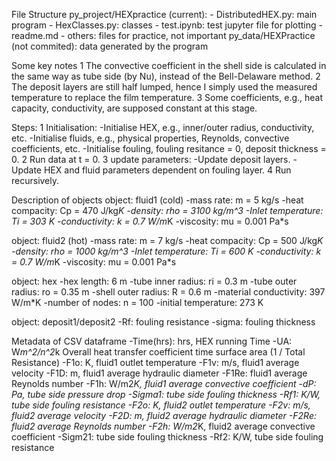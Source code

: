 File Structure
  py_project/HEXpractice (current):
    - DistributedHEX.py: main program
    - HexClasses.py: classes
    - test.ipynb: test jupyter file for plotting
    - readme.md
    - others: files for practice, not important
  py_data/HEXPractice (not commited): data generated by the program

Some key notes
  1 The convective coefficient in the shell side is calculated in the same way as tube side (by Nu), instead of the Bell-Delaware method.
  2 The deposit layers are still half lumped, hence I simply used the measured temperature to replace the film temperature.
  3 Some coefficients, e.g., heat capacity, conductivity, are supposed constant at this stage.

Steps:
  1 Initialisation:
    -Initialise HEX, e.g., inner/outer radius, conductivity, etc.
    -Initialise fluids, e.g., physical properties, Reynolds, convective coefficients, etc.
    -Initialise fouling, fouling resitance = 0, deposit thickness = 0.
  2 Run data at t = 0.
  3 update parameters:
    -Update deposit layers.
    -Update HEX and fluid parameters dependent on fouling layer.
  4 Run recursively.

Description of objects
  object: fluid1 (cold)
    -mass rate: m = 5 kg/s
    -heat compacity: Cp = 470 J/kg*K
    -density: rho = 3100 kg/m^3
    -Inlet temperature: Ti = 303 K
    -conductivity: k = 0.7 W/m*K
    -viscosity: mu = 0.001 Pa*s

  object: fluid2 (hot)
    -mass rate: m = 7 kg/s
    -heat compacity: Cp = 500 J/kg*K
    -density: rho = 1000 kg/m^3
    -Inlet temperature: Ti = 600 K
    -conductivity: k = 0.7 W/m*K
    -viscosity: mu = 0.001 Pa*s

  object: hex
    -hex length: 6 m
    -tube inner radius: ri = 0.3 m
    -tube outer radius: ro = 0.35 m
    -shell outer radius: R = 0.6 m
    -material conductivity: 397 W/m*K
    -number of nodes: n = 100
    -initial temperature: 273 K
  
  object: deposit1/deposit2
    -Rf: fouling resistance
    -sigma: fouling thickness

Metadata of CSV dataframe
  -Time(hrs): hrs, HEX running Time
  -UA: W*m^2/n^2*k Overall heat transfer coefficient time surface area (1 / Total Resistance)
  -F1o: K, fluid1 outlet temperature
  -F1v: m/s, fluid1 average velocity
  -F1D: m, fluid1 average hydraulic diameter
  -F1Re: fluid1 average Reynolds number
  -F1h: W/m2*K, fluid1 average convective coefficient
  -dP: Pa, tube side pressure drop
  -Sigma1: tube side fouling thickness
  -Rf1: K/W, tube side fouling resistance
  -F2o: K, fluid2 outlet temperature
  -F2v: m/s, fluid2 average velocity
  -F2D: m, fluid2 average hydraulic diameter
  -F2Re: fluid2 average Reynolds number
  -F2h: W/m2*K, fluid2 average convective coefficient
  -Sigm21: tube side fouling thickness
  -Rf2: K/W, tube side fouling resistance
